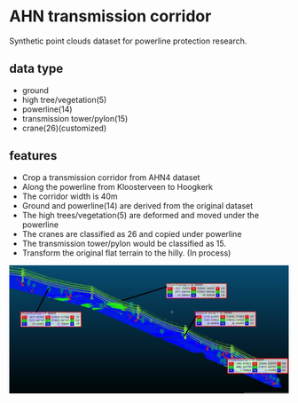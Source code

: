 # AHN transmission corridor
Synthetic point clouds dataset for powerline protection research.

## data type
- ground
- high tree/vegetation(5)
- powerline(14)
- transmission tower/pylon(15)
- crane(26)(customized)

## features
- Crop a transmission corridor from AHN4 dataset
- Along the powerline from Kloosterveen to Hoogkerk
- The corridor width is 40m
- Ground and powerline(14) are derived from the original dataset
- The high trees/vegetation(5) are deformed and moved under the powerline
- The cranes are classified as 26 and copied under powerline
- The transmission tower/pylon would be classified as 15.
- Transform the original flat terrain to the hilly. (In process)

![AHN Transmission Corridor](imgs/powerline-tower-tree-crane.jpg "TAHN ransmission Corridor")